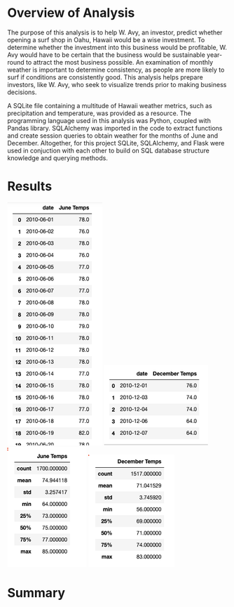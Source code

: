 # Overview of Analysis

The purpose of this analysis is to help W. Avy, an investor, predict whether opening a surf shop in Oahu, Hawaii would be a wise investment. To determine whether the investment into this business would be profitable, W. Avy would have to be certain that the business would be sustainable year-round to attract the most business possible. An examination of monthly weather is important to determine consistency, as people are more likely to surf if conditions are consistently good. This analysis helps prepare investors, like W. Avy, who seek to visualize trends prior to making business decisions.

A SQLite file containing a multitude of Hawaii weather metrics, such as precipitation and temperature, was provided as a resource. The programming language used in this analysis was Python, coupled with Pandas library. SQLAlchemy was imported in the code to extract functions and create session queries to obtain weather for the months of June and December. Altogether, for this project SQLite, SQLAlchemy, and Flask were used in conjuction with each other to build on SQL database structure knowledge and querying methods.

# Results

<img src="https://github.com/katmarcin/surfs_up/blob/4fe6b92b9c871fdbca60d74ff937b4739175250a/jantemps.png">

<img src="https://github.com/katmarcin/surfs_up/blob/f3c23acade25baf0e1757e0f53d7293151be3339/decdf.png">

<img src="https://github.com/katmarcin/surfs_up/blob/f3c23acade25baf0e1757e0f53d7293151be3339/junestats.png">

<img src="https://github.com/katmarcin/surfs_up/blob/f3c23acade25baf0e1757e0f53d7293151be3339/decstats.png">


# Summary

